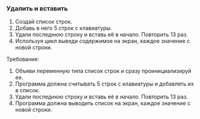 
### Удалить и вставить

1. Создай список строк.
2. Добавь в него 5 строк с клавиатуры.
3. Удали последнюю строку и вставь её в начало. Повторить 13 раз.
4. Используя цикл выведи содержимое на экран, каждое значение с новой строки.


Требования:
1.	Объяви переменную типа список строк и сразу проинициализируй ee.
2.	Программа должна считывать 5 строк с клавиатуры и добавлять их в список.
3.	Удали последнюю строку и вставь её в начало. Повторить 13 раз.
4.	Программа должна выводить список на экран, каждое значение с новой строки.



